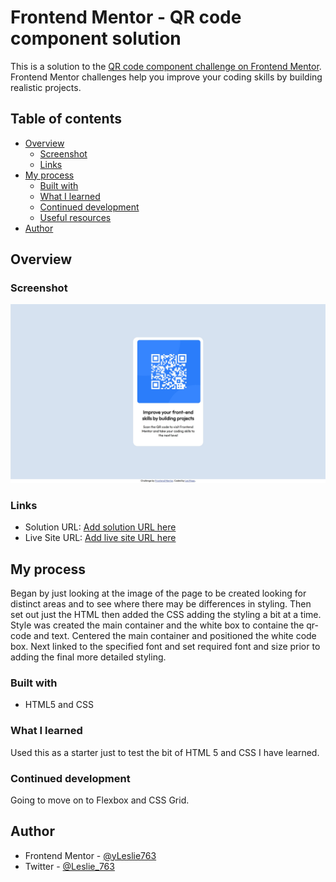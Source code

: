 # Frontend Mentor - QR code component solution

This is a solution to the [QR code component challenge on Frontend Mentor](https://www.frontendmentor.io/challenges/qr-code-component-iux_sIO_H). Frontend Mentor challenges help you improve your coding skills by building realistic projects.

## Table of contents

- [Overview](#overview)
  - [Screenshot](#screenshot)
  - [Links](#links)
- [My process](#my-process)
  - [Built with](#built-with)
  - [What I learned](#what-i-learned)
  - [Continued development](#continued-development)
  - [Useful resources](#useful-resources)
- [Author](#author)

## Overview

### Screenshot

![](images/screenshot.jpg)

### Links

- Solution URL: [Add solution URL here](https://www.frontendmentor.io/solutions/simple-project-using-just-html-and-css-TzH4kJlTcz)
- Live Site URL: [Add live site URL here](https://leslie763.github.io/QR-code-component/)

## My process

Began by just looking at the image of the page to be created looking for distinct areas and to see where there may be differences in styling. Then set out just the HTML then added the CSS adding the styling a bit at a time.
Style was created the main container and the white box to containe the qr-code and text. Centered the main container and positioned the white code box.
Next linked to the specified font and set required font and size prior to adding the final more detailed styling.

### Built with

- HTML5 and CSS

### What I learned

Used this as a starter just to test the bit of HTML 5 and CSS I have learned.

### Continued development

Going to move on to Flexbox and CSS Grid.

## Author

- Frontend Mentor - [@yLeslie763](https://www.frontendmentor.io/profile/Leslie763)
- Twitter - [@Leslie_763](https://www.twitter.com/@Leslie_763)
